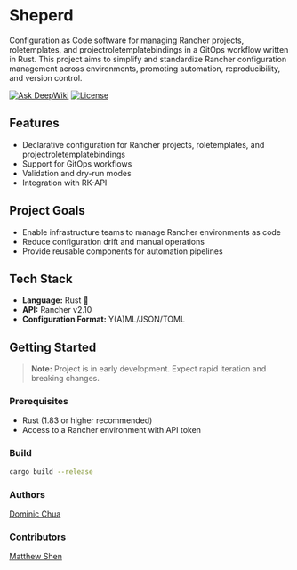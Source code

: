 # Sheperd

Configuration as Code software for managing Rancher projects, roletemplates, and projectroletemplatebindings in a GitOps workflow written in Rust. This project aims to simplify and standardize Rancher configuration management across environments, promoting automation, reproducibility, and version control.

[![Ask DeepWiki](https://deepwiki.com/badge.svg)](https://deepwiki.com/DeusSeos/Shepherd)
[![License](https://img.shields.io/badge/License-Apache_2.0-blue.svg)](https://opensource.org/licenses/Apache-2.0)

## Features

- Declarative configuration for Rancher projects, roletemplates, and projectroletemplatebindings
- Support for GitOps workflows
- Validation and dry-run modes
- Integration with RK-API

## Project Goals

- Enable infrastructure teams to manage Rancher environments as code
- Reduce configuration drift and manual operations
- Provide reusable components for automation pipelines

## Tech Stack

- **Language:** Rust 🦀
- **API:** Rancher v2.10
- **Configuration Format:** Y(A)ML/JSON/TOML

## Getting Started

> **Note:** Project is in early development. Expect rapid iteration and breaking changes.

### Prerequisites

- Rust (1.83 or higher recommended)
- Access to a Rancher environment with API token

### Build

```bash
cargo build --release
```

### Authors

[Dominic Chua](https://github.com/DeusSeos)

### Contributors

[Matthew Shen](https://github.com/Sariel1563)
